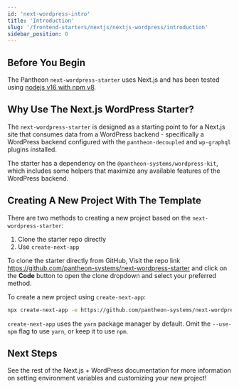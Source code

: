 ```yaml
---
id: 'next-wordpress-intro'
title: 'Introduction'
slug: '/frontend-starters/nextjs/nextjs-wordpress/introduction'
sidebar_position: 0
---
```


## Before You Begin

The Pantheon `next-wordpress-starter` uses Next.js and has been tested using
[nodejs v16 with npm v8](https://nodejs.org/en/download/).

## Why Use The Next.js WordPress Starter?

The `next-wordpress-starter` is designed as a starting point to for a Next.js
site that consumes data from a WordPress backend - specifically a WordPress
backend configured with the `pantheon-decoupled` and `wp-graphql` plugins
installed.

The starter has a dependency on the `@pantheon-systems/wordpress-kit`, which
includes some helpers that maximize any available features of the WordPress
backend.

## Creating A New Project With The Template

There are two methods to creating a new project based on the
`next-wordpress-starter`:

1. Clone the starter repo directly
2. Use `create-next-app`

To clone the starter directly from GitHub, Visit the repo link
https://github.com/pantheon-systems/next-wordpress-starter and click on the
**Code** button to open the clone dropdown and select your preferred method.

To create a new project using `create-next-app`:

```bash
npx create-next-app -e https://github.com/pantheon-systems/next-wordpress-starter --use-npm
```

`create-next-app` uses the `yarn` package manager by default. Omit the
`--use-npm` flag to use `yarn`, or keep it to use `npm`.

## Next Steps

See the rest of the Next.js + WordPress documentation for more information on
setting environment variables and customizing your new project!
